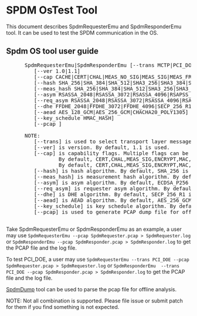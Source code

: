 # SPDM OsTest Tool

This document describes SpdmRequesterEmu and SpdmResponderEmu tool. It can be used to test the SPDM communication in the OS.

## Spdm OS tool user guide

   <pre>
      SpdmRequesterEmu|SpdmResponderEmu [--trans MCTP|PCI_DOE]
         [--ver 1.0|1.1]
         [--cap CACHE|CERT|CHAL|MEAS_NO_SIG|MEAS_SIG|MEAS_FRESH|ENCRYPT|MAC|MUT_AUTH|KEY_EX|PSK|PSK_WITH_CONTEXT|ENCAP|HBEAT|KEY_UPD|HANDSHAKE_IN_CLEAR|PUB_KEY_ID]
         [--hash SHA_256|SHA_384|SHA_512|SHA3_256|SHA3_384|SHA3_512]
         [--meas_hash SHA_256|SHA_384|SHA_512|SHA3_256|SHA3_384|SHA3_512]
         [--asym RSASSA_2048|RSASSA_3072|RSASSA_4096|RSAPSS_2048|RSAPSS_3072|RSAPSS_4096|ECDSA_P256|ECDSA_P384|ECDSA_P521]
         [--req_asym RSASSA_2048|RSASSA_3072|RSASSA_4096|RSAPSS_2048|RSAPSS_3072|RSAPSS_4096|ECDSA_P256|ECDSA_P384|ECDSA_P521]
         [--dhe FFDHE_2048|FFDHE_3072|FFDHE_4096|SECP_256_R1|SECP_384_R1|SECP_521_R1]
         [--aead AES_128_GCM|AES_256_GCM|CHACHA20_POLY1305]
         [--key_schedule HMAC_HASH]
         [--pcap <PcapFileName>]

      NOTE:
         [--trans] is used to select transport layer message. By default, MCTP is used.
         [--ver] is version. By default, 1.1 is used.
         [--cap] is capability flags. Multiple flags can be set together. Please use ',' for them.
                 By default, CERT,CHAL,MEAS_SIG,ENCRYPT,MAC,MUT_AUTH,KEY_EX,PSK,ENCAP,HBEAT,KEY_UPD,HANDSHAKE_IN_CLEAR is used for Requester.
                 By default, CERT,CHAL,MEAS_SIG,ENCRYPT,MAC,MUT_AUTH,KEY_EX,PSK_WITH_CONTEXT,ENCAP,HBEAT,KEY_UPD,HANDSHAKE_IN_CLEAR is used for Responder.
         [--hash] is hash algorithm. By default, SHA_256 is used.
         [--meas_hash] is measurement hash algorithm. By default, SHA_256 is used.
         [--asym] is asym algorithm. By default, ECDSA_P256 is used.
         [--req_asym] is requester asym algorithm. By default, RSASSA_2048 is used.
         [--dhe] is DHE algorithm. By default, SECP_256_R1 is used.
         [--aead] is AEAD algorithm. By default, AES_256_GCM is used.
         [--key_schedule] is key schedule algorithm. By default, HMAC_HASH is used.
         [--pcap] is used to generate PCAP dump file for offline analysis.
   </pre>

   Take SpdmRequesterEmu or SpdmResponderEmu as an example, a user may use `SpdmRequesterEmu --pcap SpdmRequester.pcap > SpdmRequester.log` or `SpdmResponderEmu --pcap SpdmResponder.pcap > SpdmResponder.log` to get the PCAP file and the log file.

   To test PCI_DOE, a user may use `SpdmRequesterEmu --trans PCI_DOE --pcap SpdmRequester.pcap > SpdmRequester.log` or `SpdmResponderEmu  --trans PCI_DOE --pcap SpdmResponder.pcap > SpdmResponder.log` to get the PCAP file and the log file.

   [SpdmDump](https://github.com/jyao1/openspdm/blob/master/Doc/SpdmDump.md) tool can be used to parse the pcap file for offline analysis.

   NOTE: Not all combination is supported. Please file issue or submit patch for them if you find something is not expected.
